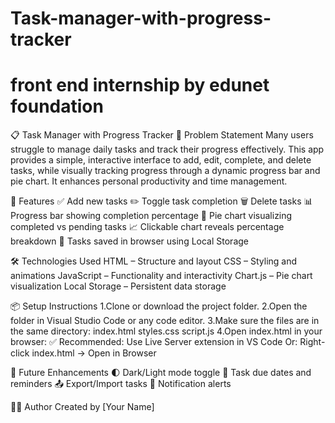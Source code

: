 # Task-manager-with-progress-tracker
# front end internship by edunet foundation

📋 Task Manager with Progress Tracker
🧩 Problem Statement
Many users struggle to manage daily tasks and track their progress effectively. This app provides a simple, interactive interface to add, edit, complete, and delete tasks, while visually tracking progress through a dynamic progress bar and pie chart. It enhances personal productivity and time management.

🚀 Features
✅ Add new tasks
✏️ Toggle task completion
🗑️ Delete tasks
📊 Progress bar showing completion percentage
🥧 Pie chart visualizing completed vs pending tasks
📈 Clickable chart reveals percentage breakdown
💾 Tasks saved in browser using Local Storage

🛠️ Technologies Used
HTML – Structure and layout
CSS – Styling and animations
JavaScript – Functionality and interactivity
Chart.js – Pie chart visualization
Local Storage – Persistent data storage


📦 Setup Instructions
1.Clone or download the project folder.
2.Open the folder in Visual Studio Code or any code editor.
3.Make sure the files are in the same directory:
index.html
styles.css
script.js
4.Open index.html in your browser:
✅ Recommended: Use Live Server extension in VS Code
Or: Right-click index.html → Open in Browser


📌 Future Enhancements
🌓 Dark/Light mode toggle
📅 Task due dates and reminders
📤 Export/Import tasks
🔔 Notification alerts

👨‍💻 Author
Created by [Your Name]
